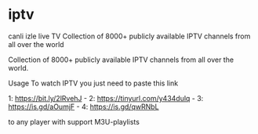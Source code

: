 # iptv
canli izle live TV Collection of 8000+ publicly available IPTV channels from all over the world

Collection of 8000+ publicly available IPTV channels from all over the world.

Usage To watch IPTV you just need to paste this link

1: https://bit.ly/2lRvehJ - 2: https://tinyurl.com/y434dulq - 3: https://is.gd/aOumjF - 4: https://is.gd/qwRNbL

to any player with support M3U-playlists
